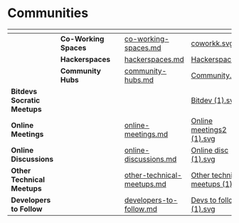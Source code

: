 # Communities

<table data-view="cards"><thead><tr><th></th><th></th><th></th><th data-hidden data-card-target data-type="content-ref"></th><th data-hidden data-card-cover data-type="files"></th></tr></thead><tbody><tr><td></td><td><strong>Co-Working Spaces</strong></td><td></td><td><a href="co-working-spaces.md">co-working-spaces.md</a></td><td><a href="../../.gitbook/assets/coworkk.svg">coworkk.svg</a></td></tr><tr><td></td><td><strong>Hackerspaces</strong></td><td></td><td><a href="hackerspaces.md">hackerspaces.md</a></td><td><a href="../../.gitbook/assets/Hackerspace.svg">Hackerspace.svg</a></td></tr><tr><td></td><td><strong>Community Hubs</strong></td><td></td><td><a href="community-hubs.md">community-hubs.md</a></td><td><a href="../../.gitbook/assets/Community.svg">Community.svg</a></td></tr><tr><td><strong>Bitdevs Socratic Meetups</strong></td><td><h4></h4></td><td></td><td></td><td><a href="../../.gitbook/assets/Bitdev (1).svg">Bitdev (1).svg</a></td></tr><tr><td><strong>Online Meetings</strong></td><td></td><td></td><td><a href="online-meetings.md">online-meetings.md</a></td><td><a href="../../.gitbook/assets/Online meetings2 (1).svg">Online meetings2 (1).svg</a></td></tr><tr><td><strong>Online Discussions</strong></td><td></td><td></td><td><a href="online-discussions.md">online-discussions.md</a></td><td><a href="../../.gitbook/assets/Online disc (1).svg">Online disc (1).svg</a></td></tr><tr><td><strong>Other Technical Meetups</strong></td><td></td><td></td><td><a href="other-technical-meetups.md">other-technical-meetups.md</a></td><td><a href="../../.gitbook/assets/Other technical meetups (1).svg">Other technical meetups (1).svg</a></td></tr><tr><td><strong>Developers to Follow</strong></td><td></td><td></td><td><a href="developers-to-follow.md">developers-to-follow.md</a></td><td><a href="../../.gitbook/assets/Devs to follow (1).svg">Devs to follow (1).svg</a></td></tr></tbody></table>
